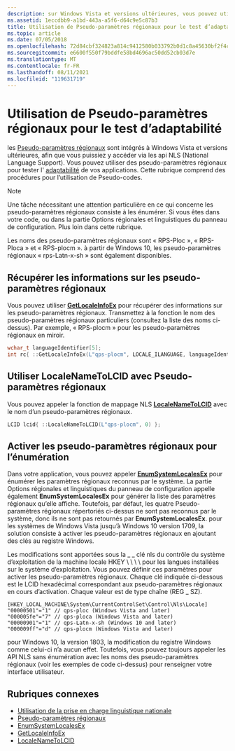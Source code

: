 ```yaml
---
description: sur Windows Vista et versions ultérieures, vous pouvez utiliser des pseudo-paramètres régionaux pour tester l’adaptabilité des applications. Cette rubrique comprend des procédures pour l’utilisation de Pseudo-codes.
ms.assetid: 1eccdbb9-a1bd-443a-a5f6-d64c9e5c87b3
title: Utilisation de Pseudo-paramètres régionaux pour le test d’adaptabilité
ms.topic: article
ms.date: 07/05/2018
ms.openlocfilehash: 72d84cbf324823a814c9412580b033792b0d1c8a45630bf2f4cb26dd8b2a1acf
ms.sourcegitcommit: e6600f550f79bddfe58bd4696ac50dd52cb03d7e
ms.translationtype: MT
ms.contentlocale: fr-FR
ms.lasthandoff: 08/11/2021
ms.locfileid: "119631719"
---
```

# <a name="using-pseudo-locales-for-localizability-testing"></a>Utilisation de Pseudo-paramètres régionaux pour le test d’adaptabilité

les [Pseudo-paramètres régionaux](pseudo-locales.md) sont intégrés à Windows Vista et versions ultérieures, afin que vous puissiez y accéder via les api NLS (National Language Support). Vous pouvez utiliser des pseudo-paramètres régionaux pour tester l' [adaptabilité](/windows/uwp/design/globalizing/globalizing-portal) de vos applications. Cette rubrique comprend des procédures pour l’utilisation de Pseudo-codes.

> [!NOTE]
> Une tâche nécessitant une attention particulière en ce qui concerne les pseudo-paramètres régionaux consiste à les énumérer. Si vous êtes dans votre code, ou dans la partie Options régionales et linguistiques du panneau de configuration. Plus loin dans cette rubrique.

Les noms des pseudo-paramètres régionaux sont « RPS-Ploc », « RPS-Ploca » et « RPS-plocm ». à partir de Windows 10, les pseudo-paramètres régionaux « rps-Latn-x-sh » sont également disponibles.

## <a name="retrieve-information-about-pseudo-locales"></a>Récupérer les informations sur les pseudo-paramètres régionaux

Vous pouvez utiliser [**GetLocaleInfoEx**](/windows/desktop/api/Winnls/nf-winnls-getlocaleinfoex) pour récupérer des informations sur les pseudo-paramètres régionaux. Transmettez à la fonction le nom des pseudo-paramètres régionaux particuliers (consultez la liste des noms ci-dessus). Par exemple, « RPS-plocm » pour les pseudo-paramètres régionaux en miroir.

```cpp
wchar_t languageIdentifier[5];
int rc{ ::GetLocaleInfoEx(L"qps-plocm", LOCALE_ILANGUAGE, languageIdentifier, 5) };
```

## <a name="use-localenametolcid-with-pseudo-locales"></a>Utiliser LocaleNameToLCID avec Pseudo-paramètres régionaux

Vous pouvez appeler la fonction de mappage NLS [**LocaleNameToLCID**](/windows/desktop/api/Winnls/nf-winnls-localenametolcid) avec le nom d’un pseudo-paramètres régionaux.

```cpp
LCID lcid{ ::LocaleNameToLCID(L"qps-plocm", 0) };
```

## <a name="enable-pseudo-locales-for-enumeration"></a>Activer les pseudo-paramètres régionaux pour l’énumération

Dans votre application, vous pouvez appeler [**EnumSystemLocalesEx**](/windows/desktop/api/Winnls/nf-winnls-enumsystemlocalesex) pour énumérer les paramètres régionaux reconnus par le système. La partie Options régionales et linguistiques du panneau de configuration appelle également **EnumSystemLocalesEx** pour générer la liste des paramètres régionaux qu’elle affiche. Toutefois, par défaut, les quatre Pseudo-paramètres régionaux répertoriés ci-dessus ne sont pas reconnus par le système, donc ils ne sont pas retournés par **EnumSystemLocalesEx**. pour les systèmes de Windows Vista jusqu’à Windows 10 version 1709, la solution consiste à activer les pseudo-paramètres régionaux en ajoutant des clés au registre Windows.

Les modifications sont apportées sous la \_ \_ clé nls du contrôle du système d’exploitation de la machine locale HKEY \\ \\ \\ \\ pour les langues installées sur le système d’exploitation. Vous pouvez définir ces paramètres pour activer les pseudo-paramètres régionaux. Chaque clé indiquée ci-dessous est le LCID hexadécimal correspondant aux pseudo-paramètres régionaux en cours d’activation. Chaque valeur est de type chaîne (REG \_ SZ).

```
[HKEY_LOCAL_MACHINE\System\CurrentControlSet\Control\Nls\Locale]
"00000501"="1" // qps-ploc (Windows Vista and later)
"000005fe"="7" // qps-ploca (Windows Vista and later)
"00000901"="1" // qps-Latn-x-sh (Windows 10 and later)
"000009ff"="d" // qps-plocm (Windows Vista and later)
```

pour Windows 10, la version 1803, la modification du registre Windows comme celui-ci n’a aucun effet. Toutefois, vous pouvez toujours appeler les API NLS sans énumération avec les noms des pseudo-paramètres régionaux (voir les exemples de code ci-dessus) pour renseigner votre interface utilisateur.

## <a name="related-topics"></a>Rubriques connexes

* [Utilisation de la prise en charge linguistique nationale](using-national-language-support.md)
* [Pseudo-paramètres régionaux](pseudo-locales.md)
* [EnumSystemLocalesEx](/windows/desktop/api/Winnls/nf-winnls-enumsystemlocalesex)
* [GetLocaleInfoEx](/windows/desktop/api/Winnls/nf-winnls-getlocaleinfoex)
* [LocaleNameToLCID](/windows/desktop/api/Winnls/nf-winnls-localenametolcid)
